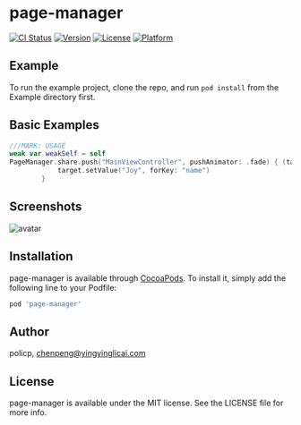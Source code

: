 # page-manager

[![CI Status](https://img.shields.io/travis/policp/page-manager.svg?style=flat)](https://travis-ci.org/policp/page-manager)
[![Version](https://img.shields.io/cocoapods/v/page-manager.svg?style=flat)](https://cocoapods.org/pods/page-manager)
[![License](https://img.shields.io/cocoapods/l/page-manager.svg?style=flat)](https://cocoapods.org/pods/page-manager)
[![Platform](https://img.shields.io/cocoapods/p/page-manager.svg?style=flat)](https://cocoapods.org/pods/page-manager)

## Example

To run the example project, clone the repo, and run `pod install` from the Example directory first.

## Basic Examples

```swift
///MARK: USAGE
weak var weakSelf = self
PageManager.share.push("MainViewController", pushAnimator: .fade) { (target) in
            target.setValue("Joy", forKey: "name")
        }

```

## Screenshots

![avatar](https://github.com/policp/page-manager/blob/master/example.gif)

## Installation

page-manager is available through [CocoaPods](https://cocoapods.org). To install
it, simply add the following line to your Podfile:

```ruby
pod 'page-manager'
```

## Author

policp, chenpeng@yingyinglicai.com

## License

page-manager is available under the MIT license. See the LICENSE file for more info.
